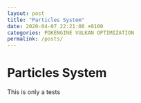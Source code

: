 ```yaml
---
layout: post
title: "Particles System"
date: 2020-04-07 22:21:00 +0100
categories: POKENGINE VULKAN OPTIMIZATION
permalink: /posts/
---
```


# Particles System

This is only a tests
